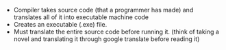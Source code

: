 - Compiler takes source code (that a programmer has made) and translates all of it into executable machine code
- Creates an executable (.exe) file.
- Must translate the entire source code before running it. (think of taking a novel and translating it through google translate before reading it)
